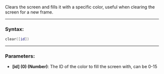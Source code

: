 Clears the screen and fills it with a specific color, useful when clearing the screen for a new frame.

---

### Syntax:
```Lua
clear([id])
```

---

### Parameters:

* **[id] (0) (Number)**: The ID of the color to fill the screen with, can be 0-15